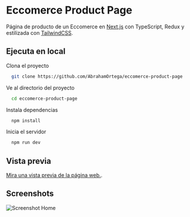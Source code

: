 # Eccomerce Product Page

Página de producto de un Eccomerce en [Next.js](https://nextjs.org) con TypeScript, Redux y estilizada con [TailwindCSS](https://tailwindcss.com/).

## Ejecuta en local

Clona el proyecto

```bash
  git clone https://github.com/AbrahamOrtega/eccomerce-product-page
```

Ve al directorio del proyecto

```bash
  cd eccomerce-product-page
```

Instala dependencias

```bash
  npm install
```

Inicia el servidor

```bash
  npm run dev
```

## Vista previa

[Mira una vista previa de la página web.](https://eccomerce-product-page.abrahamortegadev.software/).

## Screenshots

![Screenshot Home](https://eccomerce-product-page.abrahamortegadev.software/screenshots/home.png)
